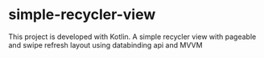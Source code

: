 # simple-recycler-view
This project is developed with Kotlin. A simple recycler view with pageable and swipe refresh layout using databinding api and MVVM
